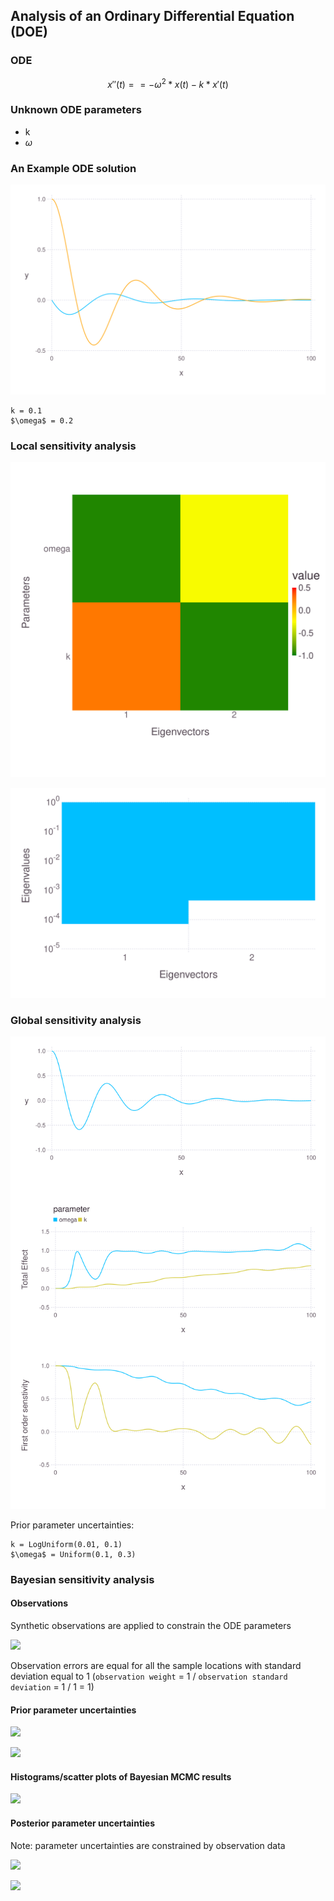 ## Analysis of an Ordinary Differential Equation (DOE)

### ODE

$$x''(t) == -\omega^2 * x(t) - k * x'(t)$$

### Unknown ODE parameters

* k
* $\omega$

### An Example ODE solution

![](ode-solution.svg)

```
k = 0.1
$\omega$ = 0.2
```

### Local sensitivity analysis

![](ode-eigenmatrix.svg)

![](ode-eigenvalues.svg)

### Global sensitivity analysis

![](ode-SA-results.svg)

Prior parameter uncertainties:

```
k = LogUniform(0.01, 0.1)
$\omega$ = Uniform(0.1, 0.3)
```

### Bayesian sensitivity analysis

#### Observations

Synthetic observations are applied to constrain the ODE parameters

![](ode-observations.svg)

Observation errors are equal for all the sample locations with standard deviation equal to 1 (`observation weight` =  1 / `observation standard deviation` = 1 / 1 = 1)

#### Prior parameter uncertainties

![](ode-prior-k-100-spaghetti.svg)

![](ode-prior-omega-100-spaghetti.svg)

#### Histograms/scatter plots of Bayesian MCMC results

![](ode-bayes.svg)

#### Posterior parameter uncertainties

Note: parameter uncertainties are constrained by observation data

![](ode-posterior-k-100-spaghetti.svg)

![](ode-posterior-omega-100-spaghetti.svg)